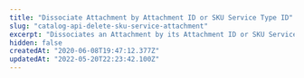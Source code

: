 ```yaml
---
title: "Dissociate Attachment by Attachment ID or SKU Service Type ID"
slug: "catalog-api-delete-sku-service-attachment"
excerpt: "Dissociates an Attachment by its Attachment ID or SKU Service Type ID from an SKU Service Type."
hidden: false
createdAt: "2020-06-08T19:47:12.377Z"
updatedAt: "2022-05-20T22:23:42.100Z"
---
```


